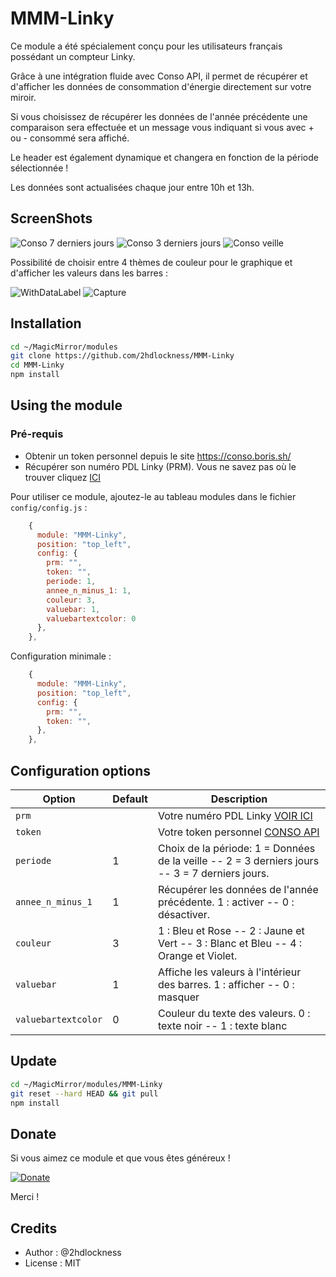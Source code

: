 # MMM-Linky

Ce module a été spécialement conçu pour les utilisateurs français possédant un compteur Linky.

Grâce à une intégration fluide avec Conso API, il permet de récupérer et d'afficher les données de consommation d'énergie directement sur votre miroir.

Si vous choisissez de récupérer les données de l'année précédente une comparaison sera effectuée et un message vous indiquant si vous avec + ou - consommé sera affiché.

Le header est également dynamique et changera en fonction de la période sélectionnée !

Les données sont actualisées chaque jour entre 10h et 13h.

## ScreenShots

![Conso 7 derniers jours](https://github.com/user-attachments/assets/055eef27-43bb-478c-a2cb-16a451bac5b4)
![Conso 3 derniers jours](https://github.com/user-attachments/assets/6dacfd38-d78e-4cb3-be22-be8aec980729)
![Conso veille](https://github.com/user-attachments/assets/6e965953-0c5d-466e-accd-40d09ae3ab71)

Possibilité de choisir entre 4 thèmes de couleur pour le graphique et d'afficher les valeurs dans les barres :

![WithDataLabel](https://github.com/user-attachments/assets/a4196ed6-2289-487d-a4dc-aee6fb35ff06)
![Capture](https://github.com/user-attachments/assets/52c76634-4543-41e0-be96-27326745fa3d)

## Installation

```sh
cd ~/MagicMirror/modules
git clone https://github.com/2hdlockness/MMM-Linky
cd MMM-Linky
npm install
```

## Using the module

### Pré-requis

* Obtenir un token personnel depuis le site <https://conso.boris.sh/>
* Récupérer son numéro PDL Linky (PRM). Vous ne savez pas où le trouver cliquez [ICI](https://www.enedis.fr/faq/compteur-linky/ou-trouver-le-numero-point-de-livraison-pdl-du-compteur-linky)

Pour utiliser ce module, ajoutez-le au tableau modules dans le fichier `config/config.js` :

```js
    {
      module: "MMM-Linky",
      position: "top_left",
      config: {
        prm: "",
        token: "",
        periode: 1,
        annee_n_minus_1: 1,
        couleur: 3,
        valuebar: 1,
        valuebartextcolor: 0
      },
    },
```

Configuration minimale :

```js
    {
      module: "MMM-Linky",
      position: "top_left",
      config: {
        prm: "",
        token: "",
      },
    },
```

## Configuration options

Option|Default|Description
---|---|---
`prm`||Votre numéro PDL Linky [VOIR ICI](https://www.enedis.fr/faq/compteur-linky/ou-trouver-le-numero-point-de-livraison-pdl-du-compteur-linky)
`token`||Votre token personnel  [CONSO API](https://conso.boris.sh/)
`periode`|1|Choix de la période: 1 = Données de la veille -- 2 = 3 derniers jours -- 3 = 7 derniers jours.
`annee_n_minus_1`|1|Récupérer les données de l'année précédente. 1 : activer -- 0 : désactiver.
`couleur`|3| 1 : Bleu et Rose -- 2 : Jaune et Vert -- 3 : Blanc et Bleu -- 4 : Orange et Violet.
`valuebar`|1|Affiche les valeurs à l'intérieur des barres. 1 : afficher --  0 : masquer
`valuebartextcolor`|0|Couleur du texte des valeurs. 0 : texte noir --  1 : texte blanc

## Update

```sh
cd ~/MagicMirror/modules/MMM-Linky
git reset --hard HEAD && git pull
npm install
```

## Donate

Si vous aimez ce module et que vous êtes généreux !

[![Donate](https://img.shields.io/badge/Donate-PayPal-green.svg)](https://www.paypal.com/donate?hosted_button_id=DQW6PLJLDDB8L)

Merci !

## Credits

* Author : @2hdlockness
* License : MIT
